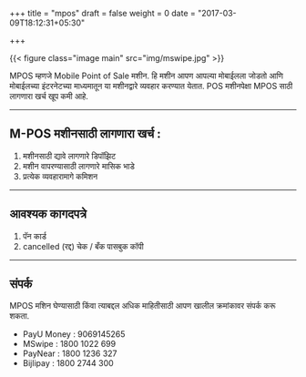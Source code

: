 +++
title = "mpos"
draft = false
weight = 0
date = "2017-03-09T18:12:31+05:30"

+++

{{< figure class="image main" src="img/mswipe.jpg" >}}

MPOS म्हणजे Mobile Point of Sale मशीन. हि मशीन आपण आपल्या मोबाईलला जोडतो आणि मोबाईलच्या इंटरनेटच्या माध्यमातून या मशीनद्वारे व्यवहार करण्यात येतात. POS मशीनपेक्षा MPOS साठी लागणारा खर्च खूप कमी आहे.

---

## M-POS मशीनसाठी लागणारा खर्च : 

1. मशीनसाठी द्यावे लागणारे डिपॉझिट 
2. मशीन वापरण्यासाठी लागणारे मासिक भाडे 
3. प्रत्येक व्यवहारामागे कमिशन 

---
## आवश्यक  कागदपत्रे

1. पॅन कार्ड 
2. cancelled (रद्द) चेक / बँक पासबुक कॉपी 

---

## संपर्क

MPOS मशिन घेण्यासाठी किंवा त्याबद्दल अधिक माहितीसाठी आपण खालील क्रमांकावर संपर्क करू शकता. 

- PayU Money : 9069145265
- MSwipe : 1800 1022 699
- PayNear : 1800 1236 327
- Bijlipay : 1800 2744 300